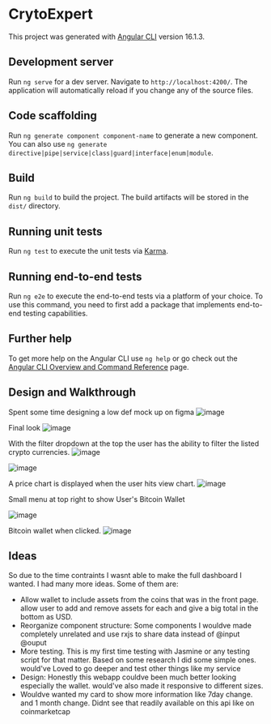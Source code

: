 # CrytoExpert

This project was generated with [Angular CLI](https://github.com/angular/angular-cli) version 16.1.3.

## Development server

Run `ng serve` for a dev server. Navigate to `http://localhost:4200/`. The application will automatically reload if you change any of the source files.

## Code scaffolding

Run `ng generate component component-name` to generate a new component. You can also use `ng generate directive|pipe|service|class|guard|interface|enum|module`.

## Build

Run `ng build` to build the project. The build artifacts will be stored in the `dist/` directory.

## Running unit tests

Run `ng test` to execute the unit tests via [Karma](https://karma-runner.github.io).

## Running end-to-end tests

Run `ng e2e` to execute the end-to-end tests via a platform of your choice. To use this command, you need to first add a package that implements end-to-end testing capabilities.

## Further help

To get more help on the Angular CLI use `ng help` or go check out the [Angular CLI Overview and Command Reference](https://angular.io/cli) page.

## Design and Walkthrough

Spent some time designing a low def mock up on figma
![image](https://github.com/Oshane713/cryto-expert.io/assets/42421312/bbe4bc73-657b-448e-896a-6a7bfa332354)


Final look
![image](https://github.com/Oshane713/cryto-expert.io/assets/42421312/0794c7b0-eade-487d-9df3-96d7a766d77d)

With the filter dropdown at the top the user has the ability to filter the listed crypto currencies.
![image](https://github.com/Oshane713/cryto-expert.io/assets/42421312/8df0fb61-3d7f-4cec-b379-bfe3a7b711ef)

![image](https://github.com/Oshane713/cryto-expert.io/assets/42421312/38d44642-9262-48cd-b107-b0f8b976c07a)

A price chart is displayed when the user hits view chart.
![image](https://github.com/Oshane713/cryto-expert.io/assets/42421312/4f5f7f8a-f6d4-48bd-892c-afbadbdb6d2b)


Small menu at top right to show User's Bitcoin Wallet

![image](https://github.com/Oshane713/cryto-expert.io/assets/42421312/7cd496ad-6e81-4fbc-bcce-8993687520f6)



Bitcoin wallet when clicked.
![image](https://github.com/Oshane713/cryto-expert.io/assets/42421312/a2594cec-46ec-45e2-bbfb-e205b1d4e3ad)



## Ideas

So due to the time contraints I wasnt able to make the full dashboard I wanted. I had many more ideas. Some of them are:
* Allow wallet to include assets from the coins that was in the front page. allow user to add and remove assets for each and give a big total in the bottom as USD.
* Reorganize component structure: Some components I wouldve made completely unrelated and use rxjs to share data instead of @input @ouput
* More testing. This is my first time testing with Jasmine or any testing script for that matter. Based on some research I did some simple ones. would've Loved to go deeper and test other things like my service
* Design: Honestly this webapp couldve been much better looking especially the wallet. would've also made it responsive to different sizes.
* Wouldve wanted my card to show more information like 7day change. and 1 month change. Didnt see that readily available on this api like on coinmarketcap


